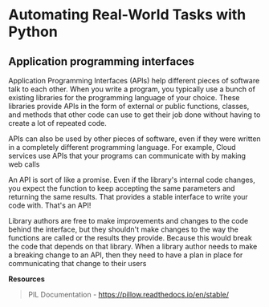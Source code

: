 Automating Real-World Tasks with Python
=======================================

Application programming interfaces
----------------------------------

Application Programming Interfaces (APIs) help different pieces of software talk to each other. When you write a program, you typically use a bunch of existing libraries for the programming language of your choice. These libraries provide APIs in the form of external or public functions, classes, and methods that other code can use to get their job done without having to create a lot of repeated code.

APIs can also be used by other pieces of software, even if they were written in a completely different programming language. For example, Cloud services use APIs that your programs can communicate with by making web calls

An API is sort of like a promise. Even if the library's internal code changes, you expect the function to keep accepting the same parameters and returning the same results. That provides a stable interface to write your code with. That's an API!

Library authors are free to make improvements and changes to the code behind the interface, but they shouldn't make changes to the way the functions are called or the results they provide. Because this would break the code that depends on that library. When a library author needs to make a breaking change to an API, then they need to have a plan in place for communicating that change to their users

**Resources**

> PIL Documentation - https://pillow.readthedocs.io/en/stable/
